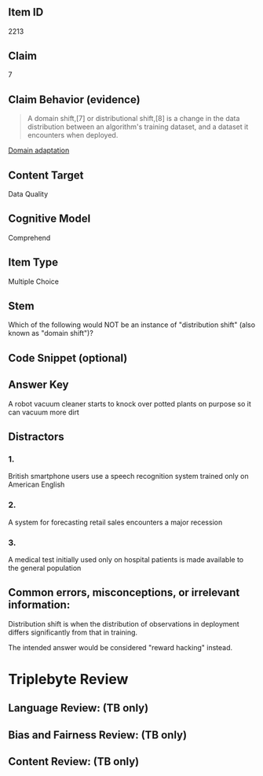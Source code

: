 #


## Item ID
2213

## Claim

7

## Claim Behavior (evidence)

> A domain shift,[7] or distributional shift,[8] is a change in the data distribution between an algorithm's training dataset, and a dataset it encounters when deployed.

[Domain adaptation](https://en.wikipedia.org/wiki/Domain_adaptation)

## Content Target

Data Quality

## Cognitive Model

Comprehend

## Item Type

Multiple Choice

## Stem

Which of the following would NOT be an instance of "distribution shift" (also known as "domain shift")? 

## Code Snippet (optional)


## Answer Key

A robot vacuum cleaner starts to knock over potted plants on purpose so it can vacuum more dirt

## Distractors
### 1.

British smartphone users use a speech recognition system trained only on American English

### 2.

A system for forecasting retail sales encounters a major recession

### 3.

A medical test initially used only on hospital patients is made available to the general population


## Common errors, misconceptions, or irrelevant information:

Distribution shift is when the distribution of observations in deployment differs significantly from that in training. 

The intended answer would be considered "reward hacking" instead.

# Triplebyte Review


## Language Review: (TB only)


## Bias and Fairness Review: (TB only)


## Content Review: (TB only)

